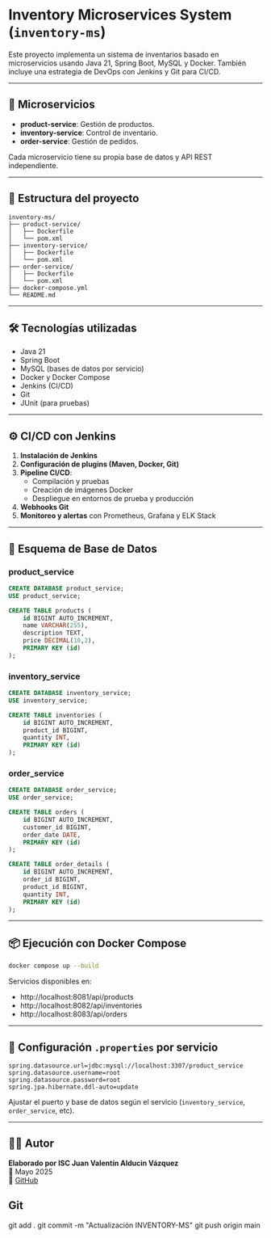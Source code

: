 # Inventory Microservices System (`inventory-ms`)

Este proyecto implementa un sistema de inventarios basado en microservicios usando Java 21, Spring Boot, MySQL y Docker. También incluye una estrategia de DevOps con Jenkins y Git para CI/CD.

---

## 🧱 Microservicios

- **product-service**: Gestión de productos.
- **inventory-service**: Control de inventario.
- **order-service**: Gestión de pedidos.

Cada microservicio tiene su propia base de datos y API REST independiente.

---

## 🧩 Estructura del proyecto

```
inventory-ms/
├── product-service/
│   ├── Dockerfile
│   └── pom.xml
├── inventory-service/
│   ├── Dockerfile
│   └── pom.xml
├── order-service/
│   ├── Dockerfile
│   └── pom.xml
├── docker-compose.yml
└── README.md
```

---

## 🛠️ Tecnologías utilizadas

- Java 21
- Spring Boot
- MySQL (bases de datos por servicio)
- Docker y Docker Compose
- Jenkins (CI/CD)
- Git
- JUnit (para pruebas)

---

## ⚙️ CI/CD con Jenkins

1. **Instalación de Jenkins**
2. **Configuración de plugins (Maven, Docker, Git)**
3. **Pipeline CI/CD**:
   - Compilación y pruebas
   - Creación de imágenes Docker
   - Despliegue en entornos de prueba y producción
4. **Webhooks Git**
5. **Monitoreo y alertas** con Prometheus, Grafana y ELK Stack

---

## 🧪 Esquema de Base de Datos

### product_service

```sql
CREATE DATABASE product_service;
USE product_service;

CREATE TABLE products (
    id BIGINT AUTO_INCREMENT,
    name VARCHAR(255),
    description TEXT,
    price DECIMAL(10,2),
    PRIMARY KEY (id)
);
```

### inventory_service

```sql
CREATE DATABASE inventory_service;
USE inventory_service;

CREATE TABLE inventories (
    id BIGINT AUTO_INCREMENT,
    product_id BIGINT,
    quantity INT,
    PRIMARY KEY (id)
);
```

### order_service

```sql
CREATE DATABASE order_service;
USE order_service;

CREATE TABLE orders (
    id BIGINT AUTO_INCREMENT,
    customer_id BIGINT,
    order_date DATE,
    PRIMARY KEY (id)
);

CREATE TABLE order_details (
    id BIGINT AUTO_INCREMENT,
    order_id BIGINT,
    product_id BIGINT,
    quantity INT,
    PRIMARY KEY (id)
);
```

---

## 📦 Ejecución con Docker Compose

```bash
docker compose up --build
```

Servicios disponibles en:

- http://localhost:8081/api/products
- http://localhost:8082/api/inventories
- http://localhost:8083/api/orders

---

## 🔐 Configuración `.properties` por servicio

```properties
spring.datasource.url=jdbc:mysql://localhost:3307/product_service
spring.datasource.username=root
spring.datasource.password=root
spring.jpa.hibernate.ddl-auto=update
```

Ajustar el puerto y base de datos según el servicio (`inventory_service`, `order_service`, etc).

---

## 👨‍💻 Autor

**Elaborado por ISC Juan Valentín Alducin Vázquez**  
📅 Mayo 2025  
🔗 [GitHub](https://github.com/jalducin)
## Git
git add .
git commit -m "Actualización INVENTORY-MS"
git push origin main

